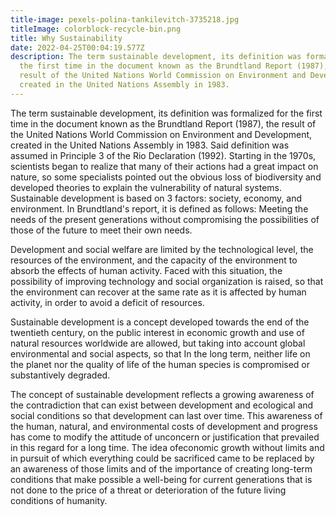 ```yaml
---
title-image: pexels-polina-tankilevitch-3735218.jpg
titleImage: colorblock-recycle-bin.png
title: Why Sustainability
date: 2022-04-25T00:04:19.577Z
description: The term sustainable development, its definition was formalized for
  the first time in the document known as the Brundtland Report (1987), the
  result of the United Nations World Commission on Environment and Development,
  created in the United Nations Assembly in 1983.
---
```

The term sustainable development, its definition was formalized for the first time in the document known as the Brundtland Report (1987), the result of the United Nations World Commission on Environment and Development, created in the United Nations Assembly in 1983. Said definition was assumed in Principle 3 of the Rio Declaration (1992). Starting in the 1970s, scientists began to realize that many of their actions had a great impact on nature, so some specialists pointed out the obvious loss of biodiversity and developed theories to explain the vulnerability of natural systems. Sustainable development is based on 3 factors: society, economy, and environment. In Brundtland's report, it is defined as follows: Meeting the needs of the present generations without compromising the possibilities of those of the future to meet their own needs.

Development and social welfare are limited by the technological level, the resources of the environment, and the capacity of the environment to absorb the effects of human activity. Faced with this situation, the possibility of improving technology and social organization is raised, so that the environment can recover at the same rate as it is affected by human activity, in order to avoid a deficit of resources.

Sustainable development is a concept developed towards the end of the twentieth century, on the public interest in economic growth and use of natural resources worldwide are allowed, but taking into account global environmental and social aspects, so that In the long term, neither life on the planet nor the quality of life of the human species is compromised or substantively degraded.

The concept of sustainable development reflects a growing awareness of the contradiction that can exist between development and ecological and social conditions so that development can last over time. This awareness of the human, natural, and environmental costs of development and progress has come to modify the attitude of unconcern or justification that prevailed in this regard for a long time. The idea of ​​economic growth without limits and in pursuit of which everything could be sacrificed came to be replaced by an awareness of those limits and of the importance of creating long-term conditions that make possible a well-being for current generations that is not done to the price of a threat or deterioration of the future living conditions of humanity.
